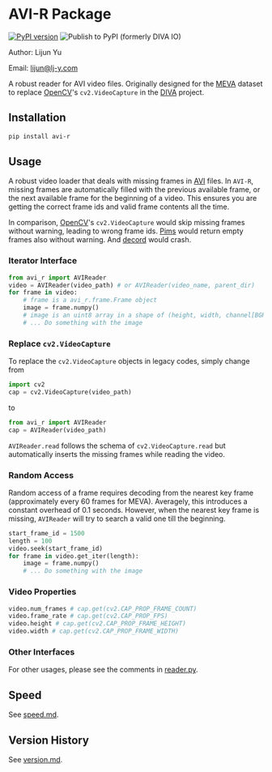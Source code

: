 # AVI-R Package

[![PyPI version](https://badge.fury.io/py/avi-r.svg)](https://badge.fury.io/py/avi-r)
![Publish to PyPI](https://github.com/Lijun-Yu/avi-r/workflows/Publish%20to%20PyPI/badge.svg)
(formerly DIVA IO)

Author: Lijun Yu

Email: lijun@lj-y.com

A robust reader for AVI video files.
Originally designed for the [MEVA](http://mevadata.org) dataset to replace [OpenCV](https://opencv.org)'s `cv2.VideoCapture` in the [DIVA](https://www.iarpa.gov/index.php/research-programs/diva) project.

## Installation

```sh
pip install avi-r
```

## Usage

A robust video loader that deals with missing frames in [AVI](https://en.wikipedia.org/wiki/Audio_Video_Interleave) files.
In `AVI-R`, missing frames are automatically filled with the previous available frame, or the next available frame for the beginning of a video.
This ensures you are getting the correct frame ids and valid frame contents all the time.

In comparison, [OpenCV](https://opencv.org)'s `cv2.VideoCapture` would skip missing frames without warning, leading to wrong frame ids.
[Pims](https://github.com/soft-matter/pims) would return empty frames also without warning.
And [decord](https://github.com/dmlc/decord) would crash.

### Iterator Interface

```python
from avi_r import AVIReader
video = AVIReader(video_path) # or AVIReader(video_name, parent_dir)
for frame in video:
    # frame is a avi_r.frame.Frame object
    image = frame.numpy()
    # image is an uint8 array in a shape of (height, width, channel[BGR])
    # ... Do something with the image
```

### Replace `cv2.VideoCapture`

To replace the `cv2.VideoCapture` objects in legacy codes, simply change from

```python
import cv2
cap = cv2.VideoCapture(video_path)
```

to

```python
from avi_r import AVIReader
cap = AVIReader(video_path)
```

`AVIReader.read` follows the schema of `cv2.VideoCapture.read` but automatically inserts the missing frames while reading the video.

### Random Access

Random access of a frame requires decoding from the nearest key frame (approximately every 60 frames for MEVA).
Averagely, this introduces a constant overhead of 0.1 seconds.
However, when the nearest key frame is missing, `AVIReader` will try to search a valid one till the beginning.

```python
start_frame_id = 1500
length = 100
video.seek(start_frame_id)
for frame in video.get_iter(length):
    image = frame.numpy()
    # ... Do something with the image
```

### Video Properties

```python
video.num_frames # cap.get(cv2.CAP_PROP_FRAME_COUNT)
video.frame_rate # cap.get(cv2.CAP_PROP_FPS)
video.height # cap.get(cv2.CAP_PROP_FRAME_HEIGHT)
video.width # cap.get(cv2.CAP_PROP_FRAME_WIDTH)
```

### Other Interfaces

For other usages, please see the comments in [reader.py](avi_r/reader.py).

## Speed

See [speed.md](docs/speed.md).

## Version History

See [version.md](docs/version.md).
